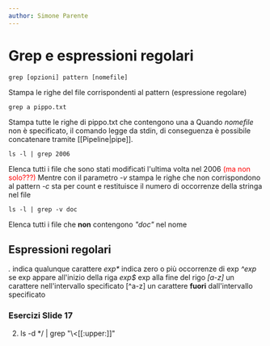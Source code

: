 ```yaml
---
author: Simone Parente
---
```

# Grep e espressioni regolari

	grep [opzioni] pattern [nomefile]
Stampa le righe del file corrispondenti al pattern (espressione regolare)

	grep a pippo.txt
Stampa tutte le righe di pippo.txt che contengono una a
Quando *nomefile* non è specificato, il comando legge da stdin, di conseguenza è possibile concatenare tramite [[Pipeline|pipe]].

	ls -l | grep 2006
Elenca tutti i file che sono stati modificati l'ultima volta nel 2006 <span style="color:#ff0000">(ma non solo???)</span>
Mentre con il parametro *-v* stampa le righe che non corrispondono al pattern
*-c* sta per count e restituisce il numero di occorrenze della stringa nel file

	ls -l | grep -v doc
Elenca tutti i file che **non** contengono *"doc"* nel nome

## Espressioni regolari
*.* indica qualunque carattere
*exp\** indica zero o più occorrenze di exp
*^exp* se exp appare all'inizio della riga
*exp$* exp alla fine del rigo
*\[a-z]* un carattere nell'intervallo specificato
\[^a-z] un carattere **fuori** dall'intervallo specificato

### Esercizi Slide 17
2. 
	 ls -d \*/ | grep "\\<\[\[:upper:]]"
